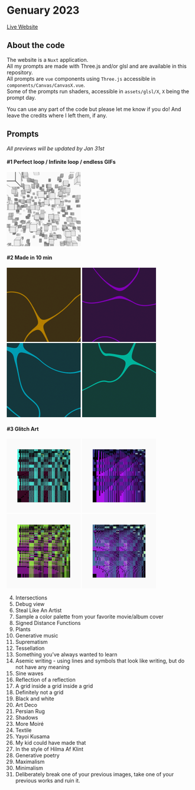 # Genuary 2023

[Live Website](https://lorismat-genuary2023.vercel.app/)  

## About the code

The website is a `Nuxt` application.  
All my prompts are made with Three.js and/or glsl and are available in this repository.  
All prompts are `vue` components using `Three.js` accessible in `components/Canvas/CanvasX.vue`.  
Some of the prompts run shaders, accessible in `assets/glsl/X`, `X` being the prompt day.  

You can use any part of the code but please let me know if you do! And leave the credits where I left them, if any.

## Prompts

_All previews will be updated by Jan 31st_

#### #1 Perfect loop / Infinite loop / endless GIFs  

<img src="./public/cover/cov1NB.png" width="200" height="200" />

#### #2 Made in 10 min  

<img src="./public/cover/cov2.png" width="200" height="200" />
<img src="./public/cover/cov2_1.png" width="200" height="200" />
<img src="./public/cover/cov2_2.png" width="200" height="200" />
<img src="./public/cover/cov2_3.png" width="200" height="200" />

#### #3 Glitch Art

<img src="./public/cover/cov3.png" width="200" height="200" />
<img src="./public/cover/cov3_1.png" width="200" height="200" />
<img src="./public/cover/cov3_2.png" width="200" height="200" />
<img src="./public/cover/cov3_3.png" width="200" height="200" />

4. Intersections
5. Debug view
6. Steal Like An Artist
7. Sample a color palette from your favorite movie/album cover
8. Signed Distance Functions
9. Plants
10. Generative music
11. Suprematism
12. Tessellation
13. Something you’ve always wanted to learn 
14. Asemic writing - using lines and symbols that look like writing, but do not have any meaning
15. Sine waves
16. Reflection of a reflection
17. A grid inside a grid inside a grid
18. Definitely not a grid
19. Black and white
20. Art Deco
21. Persian Rug
22. Shadows
23. More Moiré
24. Textile
25. Yayoi Kusama
26. My kid could have made that
27. In the style of Hilma Af Klint
28. Generative poetry
29. Maximalism
30. Minimalism
31. Deliberately break one of your previous images, take one of your previous works and ruin it.